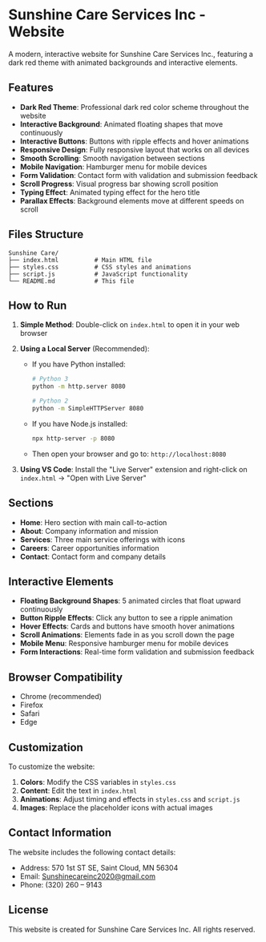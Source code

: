# Sunshine Care Services Inc - Website

A modern, interactive website for Sunshine Care Services Inc., featuring a dark red theme with animated backgrounds and interactive elements.

## Features

- **Dark Red Theme**: Professional dark red color scheme throughout the website
- **Interactive Background**: Animated floating shapes that move continuously
- **Interactive Buttons**: Buttons with ripple effects and hover animations
- **Responsive Design**: Fully responsive layout that works on all devices
- **Smooth Scrolling**: Smooth navigation between sections
- **Mobile Navigation**: Hamburger menu for mobile devices
- **Form Validation**: Contact form with validation and submission feedback
- **Scroll Progress**: Visual progress bar showing scroll position
- **Typing Effect**: Animated typing effect for the hero title
- **Parallax Effects**: Background elements move at different speeds on scroll

## Files Structure

```
Sunshine Care/
├── index.html          # Main HTML file
├── styles.css          # CSS styles and animations
├── script.js           # JavaScript functionality
└── README.md           # This file
```

## How to Run

1. **Simple Method**: Double-click on `index.html` to open it in your web browser

2. **Using a Local Server** (Recommended):
   - If you have Python installed:
     ```bash
     # Python 3
     python -m http.server 8080
     
     # Python 2
     python -m SimpleHTTPServer 8080
     ```
   
   - If you have Node.js installed:
     ```bash
     npx http-server -p 8080
     ```
   
   - Then open your browser and go to: `http://localhost:8080`

3. **Using VS Code**: Install the "Live Server" extension and right-click on `index.html` → "Open with Live Server"

## Sections

- **Home**: Hero section with main call-to-action
- **About**: Company information and mission
- **Services**: Three main service offerings with icons
- **Careers**: Career opportunities information
- **Contact**: Contact form and company details

## Interactive Elements

- **Floating Background Shapes**: 5 animated circles that float upward continuously
- **Button Ripple Effects**: Click any button to see a ripple animation
- **Hover Effects**: Cards and buttons have smooth hover animations
- **Scroll Animations**: Elements fade in as you scroll down the page
- **Mobile Menu**: Responsive hamburger menu for mobile devices
- **Form Interactions**: Real-time form validation and submission feedback

## Browser Compatibility

- Chrome (recommended)
- Firefox
- Safari
- Edge

## Customization

To customize the website:

1. **Colors**: Modify the CSS variables in `styles.css`
2. **Content**: Edit the text in `index.html`
3. **Animations**: Adjust timing and effects in `styles.css` and `script.js`
4. **Images**: Replace the placeholder icons with actual images

## Contact Information

The website includes the following contact details:
- Address: 570 1st ST SE, Saint Cloud, MN 56304
- Email: Sunshinecareinc2020@gmail.com
- Phone: (320) 260 – 9143

## License

This website is created for Sunshine Care Services Inc. All rights reserved. 